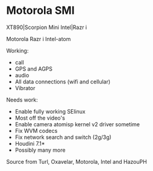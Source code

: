 Motorola SMI
===========================

XT890|Scorpion Mini Intel|Razr i

Motorola Razr i Intel-atom

Working:
- call
- GPS and AGPS
- audio
- All data connections (wifi and cellular)
- Vibrator

Needs work:
- Enable fully working SElinux
- Most off the video's
- Enable camera atomisp kernel v2 driver sometime
- Fix WVM codecs
- Fix network search and switch (2g/3g)
- Houdini 7.1*
- Possibly many more

Source from Turl, Oxavelar, Motorola, Intel and HazouPH

